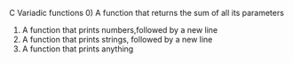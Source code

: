 C Variadic functions
0) A function that returns the sum of all its parameters
1) A function that prints numbers,followed by a new line
2) A function that prints strings, followed by a new line
3) A function that prints anything

